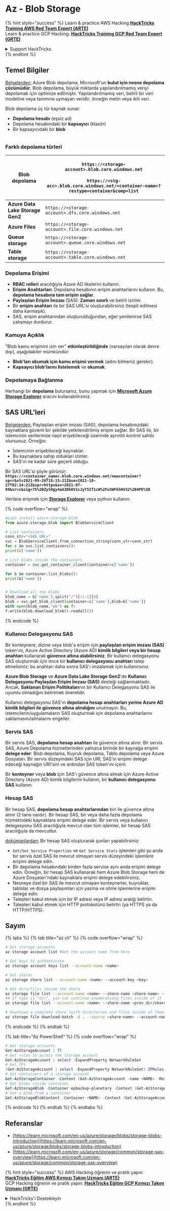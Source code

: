 # Az - Blob Storage

{% hint style="success" %}
Learn & practice AWS Hacking:<img src="../../../.gitbook/assets/image (1).png" alt="" data-size="line">[**HackTricks Training AWS Red Team Expert (ARTE)**](https://training.hacktricks.xyz/courses/arte)<img src="../../../.gitbook/assets/image (1).png" alt="" data-size="line">\
Learn & practice GCP Hacking: <img src="../../../.gitbook/assets/image (2).png" alt="" data-size="line">[**HackTricks Training GCP Red Team Expert (GRTE)**<img src="../../../.gitbook/assets/image (2).png" alt="" data-size="line">](https://training.hacktricks.xyz/courses/grte)

<details>

<summary>Support HackTricks</summary>

* Check the [**subscription plans**](https://github.com/sponsors/carlospolop)!
* **Join the** 💬 [**Discord group**](https://discord.gg/hRep4RUj7f) or the [**telegram group**](https://t.me/peass) or **follow** us on **Twitter** 🐦 [**@hacktricks\_live**](https://twitter.com/hacktricks\_live)**.**
* **Share hacking tricks by submitting PRs to the** [**HackTricks**](https://github.com/carlospolop/hacktricks) and [**HackTricks Cloud**](https://github.com/carlospolop/hacktricks-cloud) github repos.

</details>
{% endhint %}

## Temel Bilgiler

[Belgelerden:](https://learn.microsoft.com/en-us/azure/storage/blobs/storage-blobs-overview) Azure Blob depolama, Microsoft'un **bulut için nesne depolama çözümüdür**. Blob depolama, büyük miktarda yapılandırılmamış veriyi depolamak için optimize edilmiştir. Yapılandırılmamış veri, belirli bir veri modeline veya tanımına uymayan veridir; örneğin metin veya ikili veri.

Blob depolama üç tür kaynak sunar:

* **Depolama hesabı** (eşsiz ad)
* Depolama hesabındaki bir **kapsayıcı** (klasör)
* Bir kapsayıcıdaki bir **blob**

<figure><img src="../../../.gitbook/assets/image (114).png" alt=""><figcaption></figcaption></figure>

### Farklı depolama türleri

| **Blob depolama**                 | <p><code>https://&#x3C;storage-account>.blob.core.windows.net</code><br><br><code>https://&#x3C;stg-acc>.blob.core.windows.net/&#x3C;container-name>?restype=container&#x26;comp=list</code></p> |
| -------------------------------- | ------------------------------------------------------------------------------------------------------------------------------------------------------------------------------------------------ |
| **Azure Data Lake Storage Gen2** | `https://<storage-account>.dfs.core.windows.net`                                                                                                                                                 |
| **Azure Files**                  | `https://<storage-account>.file.core.windows.net`                                                                                                                                                |
| **Queue storage**                | `https://<storage-account>.queue.core.windows.net`                                                                                                                                               |
| **Table storage**                | `https://<storage-account>.table.core.windows.net`                                                                                                                                               |

### Depolama Erişimi <a href="#about-blob-storage" id="about-blob-storage"></a>

* **RBAC rolleri** aracılığıyla Azure AD ilkelerini kullanın.
* **Erişim Anahtarları**: Depolama hesabının erişim anahtarlarını kullanın. Bu, **depolama hesabına tam erişim sağlar.**
* **Paylaşılan Erişim İmzası** (SAS): **Zaman** **sınırlı** ve belirli izinler.
* Bir **erişim anahtarı** ile bir SAS URL'si oluşturabilirsiniz (tespit edilmesi daha karmaşık).
* SAS, erişim anahtarından oluşturulduğundan, eğer yenilenirse SAS çalışmayı durdurur.

### Kamuya Açıklık

"Blob kamu erişimini izin ver" **etkinleştirildiğinde** (varsayılan olarak devre dışı), aşağıdakiler mümkündür:

* **Blob'ları okumak için kamu erişimi vermek** (adını bilmeniz gerekir).
* **Kapsayıcı blob'larını listelemek** ve **okumak**.

### Depolamaya Bağlanma

Herhangi bir **depolama** bulursanız, bunu yapmak için [**Microsoft Azure Storage Explorer**](https://azure.microsoft.com/es-es/products/storage/storage-explorer/) aracını kullanabilirsiniz.

## SAS URL'leri

[Belgelerden:](https://learn.microsoft.com/en-us/azure/storage/common/storage-sas-overview) Paylaşılan erişim imzası (SAS), depolama hesabınızdaki kaynaklara güvenli bir şekilde yetkilendirilmiş erişim sağlar. Bir SAS ile, bir istemcinin verilerinize nasıl erişebileceği üzerinde ayrıntılı kontrol sahibi olursunuz. Örneğin:

* İstemcinin erişebileceği kaynaklar.
* Bu kaynaklara sahip oldukları izinler.
* SAS'ın ne kadar süre geçerli olduğu.

Bir SAS URL'si şöyle görünür: **`https://<container_name>.blob.core.windows.net/newcontainer?sp=r&st=2021-09-26T18:15:21Z&se=2021-10-27T02:14:21Z&spr=https&sv=2021-07-08&sr=c&sig=7S%2BZySOgy4aA3Dk0V1cJyTSIf1cW%2Fu3WFkhHV32%2B4PE%3D`**

Verilere erişmek için [**Storage Explorer**](https://azure.microsoft.com/en-us/features/storage-explorer/) veya python kullanın:

{% code overflow="wrap" %}
```python
#pip3 install azure-storage-blob
from azure.storage.blob import BlobServiceClient

# List containers
conn_str="<SAS URL>"
svc = BlobServiceClient.from_connection_string(conn_str=conn_str)
for c in svc.list_containers():
print(c['name'])

# List blobs inside the containers
container = svc.get_container_client(container=c['name'])

for b in container.list_blobs():
print(b['name'])


# Download all the blobs
blob_name = b['name'].split("/")[::-1][0]
blob = svc.get_blob_client(container=c['name'],blob=b['name'])
with open(blob_name,"wb") as f:
f.write(blob.download_blob().readall())
```
{% endcode %}

### Kullanıcı Delegasyonu SAS <a href="#user-delegation-sas" id="user-delegation-sas"></a>

Bir konteynere, dizine veya blob'a erişim için **paylaşılan erişim imzası (SAS)** token'ını, Azure Active Directory (Azure AD) **kimlik bilgileri veya bir hesap anahtarı** kullanarak **güvence altına alabilirsiniz**. Bir kullanıcı delegasyonu SAS oluşturmak için önce bir **kullanıcı delegasyonu anahtarı** talep etmelisiniz; bu anahtarı daha sonra SAS'ı imzalamak için kullanırsınız.

**Azure Blob Storage** ve **Azure Data Lake Storage Gen2**'de **Kullanıcı Delegasyonu Paylaşılan Erişim İmzası (SAS)** desteği sağlanmaktadır. Ancak, **Saklanan Erişim Politikaları**nın bir Kullanıcı Delegasyonu SAS ile uyumlu olmadığını belirtmek önemlidir.

Kullanıcı delegasyonu SAS'ın **depolama hesap anahtarları yerine Azure AD kimlik bilgileri ile güvence altına alındığını** unutmayın. Bu, istemcilerin/uygulamaların SAS oluşturmak için depolama anahtarlarını saklamasını/almalarını engeller.

### Servis SAS

Bir servis SAS, **depolama hesap anahtarı** ile güvence altına alınır. Bir servis SAS, Azure Depolama hizmetlerinden yalnızca birinde bir kaynağa erişimi **delege eder**: Blob depolama, Kuyruk depolama, Tablo depolama veya Azure Dosyaları. Bir servis düzeyindeki SAS için URI, SAS'ın erişimi delege edeceği kaynağın URI'sini ve ardından SAS token'ını içerir.

Bir **konteyner** veya **blob** için SAS'ı güvence altına almak için Azure Active Directory (Azure AD) kimlik bilgilerini kullanın, bir **kullanıcı delegasyonu SAS** kullanın.

### Hesap SAS

Bir hesap SAS, **depolama hesap anahtarlarından** biri ile güvence altına alınır (2 tane vardır). Bir hesap SAS, bir veya daha fazla depolama hizmetindeki kaynaklara erişimi delege eder. Bir servis veya kullanıcı delegasyonu SAS aracılığıyla mevcut olan tüm işlemler, bir hesap SAS aracılığıyla da mevcuttur.

[dokümanlardan:](https://learn.microsoft.com/en-us/rest/api/storageservices/create-account-sas) Bir hesap SAS oluşturarak şunları yapabilirsiniz:

* `Get/Set Service Properties` ve `Get Service Stats` işlemleri gibi şu anda bir servis özel SAS ile mevcut olmayan servis düzeyindeki işlemlere erişimi delege edin.
* Bir depolama hesabındaki birden fazla servise aynı anda erişimi delege edin. Örneğin, bir hesap SAS kullanarak hem Azure Blob Storage hem de Azure Dosyaları'ndaki kaynaklara erişimi delege edebilirsiniz.
* Nesneye özel bir SAS ile mevcut olmayan konteynerler, kuyruklar, tablolar ve dosya paylaşımları için yazma ve silme işlemlerine erişimi delege edin.
* Talepleri kabul etmek için bir IP adresi veya IP adresi aralığı belirtin.
* Talepleri kabul etmek için HTTP protokolünü belirtin (ya HTTPS ya da HTTP/HTTPS).

## Sayım

{% tabs %}
{% tab title="az cli" %}
{% code overflow="wrap" %}
```bash
# Get storage accounts
az storage account list #Get the account name from here

# Get keys to authenticate
az storage account keys list --account-name <name>

# Get shares
az storage share list --account-name <name> --account-key <key>

# Get dirs/files inside the share
az storage file list --account-name <name> --share-name <share-name> --account-key <key>
## If type is "dir", you can continue enumerationg files inside of it
az storage file list --account-name <name> --share-name <prev_dir/share-name> --account-key <key>

# Download a complete share (with directories and files inside of them)
az storage file download-batch -d . --source <share-name> --account-name <name> --account-key <key>
```
{% endcode %}
{% endtab %}

{% tab title="Az PowerShell" %}
{% code overflow="wrap" %}
```powershell
# Get storage accounts
Get-AzStorageAccount | fl
# Get rules to access the storage account
Get-AzStorageAccount | select -ExpandProperty NetworkRuleSet
# Get IPs
(Get-AzStorageAccount | select -ExpandProperty NetworkRuleSet).IPRules
# Get containers of a storage account
Get-AzStorageContainer -Context (Get-AzStorageAccount -name <NAME> -ResourceGroupName <NAME>).context
# Get blobs inside container
Get-AzStorageBlob -Container epbackup-planetary -Context (Get-AzStorageAccount -name <name> -ResourceGroupName <name>).context
# Get a blob from a container
Get-AzStorageBlobContent -Container <NAME> -Context (Get-AzStorageAccount -name <NAME> -ResourceGroupName <NAME>).context -Blob <blob_name> -Destination .\Desktop\filename.txt
```
{% endcode %}
{% endtab %}
{% endtabs %}

## Referanslar

* [https://learn.microsoft.com/en-us/azure/storage/blobs/storage-blobs-introduction](https://learn.microsoft.com/en-us/azure/storage/blobs/storage-blobs-introduction)
* [https://learn.microsoft.com/en-us/azure/storage/common/storage-sas-overview](https://learn.microsoft.com/en-us/azure/storage/common/storage-sas-overview)

{% hint style="success" %}
AWS Hacking öğrenin ve pratik yapın:<img src="../../../.gitbook/assets/image (1).png" alt="" data-size="line">[**HackTricks Eğitim AWS Kırmızı Takım Uzmanı (ARTE)**](https://training.hacktricks.xyz/courses/arte)<img src="../../../.gitbook/assets/image (1).png" alt="" data-size="line">\
GCP Hacking öğrenin ve pratik yapın: <img src="../../../.gitbook/assets/image (2).png" alt="" data-size="line">[**HackTricks Eğitim GCP Kırmızı Takım Uzmanı (GRTE)**<img src="../../../.gitbook/assets/image (2).png" alt="" data-size="line">](https://training.hacktricks.xyz/courses/grte)

<details>

<summary>HackTricks'i Destekleyin</summary>

* [**abonelik planlarını**](https://github.com/sponsors/carlospolop) kontrol edin!
* **💬 [**Discord grubuna**](https://discord.gg/hRep4RUj7f) veya [**telegram grubuna**](https://t.me/peass) katılın ya da **Twitter**'da **bizi takip edin** 🐦 [**@hacktricks\_live**](https://twitter.com/hacktricks\_live)**.**
* **Hacking ipuçlarını paylaşmak için** [**HackTricks**](https://github.com/carlospolop/hacktricks) ve [**HackTricks Cloud**](https://github.com/carlospolop/hacktricks-cloud) github reposuna PR gönderin.

</details>
{% endhint %}
